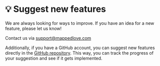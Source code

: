 # 💡 Suggest new features

We are always looking for ways to improve. If you have an idea for a new feature, please let us know!

Contact us via support@mappedlove.com

Additionally, if you have a GitHub account, you can suggest new features directly in the [GitHub repository](https://github.com/Yizack/mappedlove/issues/new/choose). This way, you can track the progress of your suggestion and see if it gets implemented.
